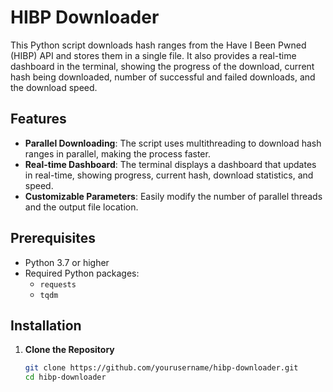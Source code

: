 # HIBP Downloader

This Python script downloads hash ranges from the Have I Been Pwned (HIBP) API and stores them in a single file. It also provides a real-time dashboard in the terminal, showing the progress of the download, current hash being downloaded, number of successful and failed downloads, and the download speed.

## Features

- **Parallel Downloading**: The script uses multithreading to download hash ranges in parallel, making the process faster.
- **Real-time Dashboard**: The terminal displays a dashboard that updates in real-time, showing progress, current hash, download statistics, and speed.
- **Customizable Parameters**: Easily modify the number of parallel threads and the output file location.

## Prerequisites

- Python 3.7 or higher
- Required Python packages:
  - `requests`
  - `tqdm`

## Installation

1. **Clone the Repository**

   ```bash
   git clone https://github.com/yourusername/hibp-downloader.git
   cd hibp-downloader
